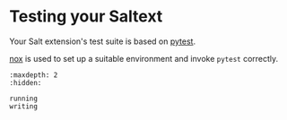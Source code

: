 # Testing your Saltext

Your Salt extension's test suite is based on [pytest](https://docs.pytest.org/en/stable/contents.html).

[nox](https://nox.thea.codes/en/stable/) is used to set up a suitable environment and invoke `pytest` correctly.

```{toctree}
:maxdepth: 2
:hidden:

running
writing
```
